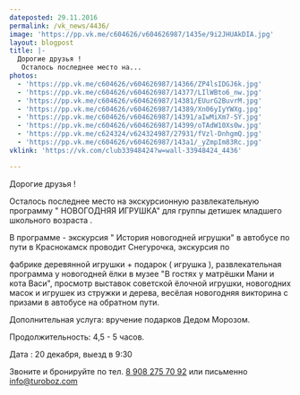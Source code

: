 ```yaml
---
dateposted: 29.11.2016
permalink: /vk_news/4436/
image: 'https://pp.vk.me/c604626/v604626987/1435e/9i2JHUAkDIA.jpg'
layout: blogpost
title: |-
  Дорогие друзья ! 
   Осталось последнее место на...
photos:
  - 'https://pp.vk.me/c604626/v604626987/14366/ZP4lsIDGJ6k.jpg'
  - 'https://pp.vk.me/c604626/v604626987/14377/LIlWBto6_nw.jpg'
  - 'https://pp.vk.me/c604626/v604626987/14381/EUurG2BuvrM.jpg'
  - 'https://pp.vk.me/c604626/v604626987/14389/Xn06yIyYWXg.jpg'
  - 'https://pp.vk.me/c604626/v604626987/14391/aIwMiXm7-SY.jpg'
  - 'https://pp.vk.me/c604626/v604626987/14399/oTAdW10Xs0w.jpg'
  - 'https://pp.vk.me/c624324/v624324987/27931/fVzl-DnhgmQ.jpg'
  - 'https://pp.vk.me/c604626/v604626987/143a1/_yZmpIm83Rc.jpg'
vklink: 'https://vk.com/club33948424?w=wall-33948424_4436'

---
```

Дорогие друзья ! 
 
 Осталось последнее место на экскурсионную развлекательную программу " НОВОГОДНЯЯ ИГРУШКА" для группы детишек младшего школьного возраста . 
 
В программе - экскурсия " История новогодней игрушки" в автобусе по пути в Краснокамск проводит Снегурочка, экскурсия по 
 
фабрике деревянной игрушки + подарок ( игрушка ), развлекательная программа у новогодней ёлки в музее "В гостях у матрёшки Мани и кота Васи", просмотр выставок советской ёлочной игрушки, новогодних масок и игрушек из стружки и дерева, весёлая новогодняя викторина с призами в автобусе на обратном пути. 
 
 
 
Дополнительная услуга: вручение подарков Дедом Морозом.  
 

 
Продолжительность: 4,5 - 5 часов. 
 
Дата : 20 декабря, выезд в 9:30 
 
Звоните и бронируйте по тел. [8 908 275 70 92](tel:89082757092) или письменно [info@turoboz.com](mailto:info@turoboz.com) 

